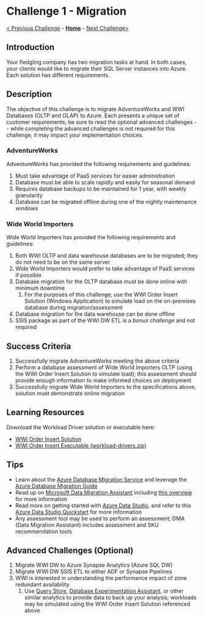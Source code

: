 # Challenge 1 - Migration

[< Previous Challenge](../Challenge00/Challenge00.md) - **[Home](../../README.md)** - [Next Challenge>](../Challenge02/Challenge02.md)

## Introduction 

Your fledgling company has two migration tasks at hand. In both cases, your clients would like to migrate their SQL Server instances into Azure.  Each solution has different requirements.  

## Description

The objective of this challenge is to migrate AdventureWorks and WWI Databases (OLTP and OLAP) to Azure. Each presents a unique set of customer requirements; be sure to read the optional advanced challenges -- while completing the advanced challenges is not required for this challenge, it may impact your implementation choices.

### AdventureWorks 

AdventureWorks has provided the following requirements and guidelines:

1. Must take advantage of PaaS services for easier administration
1. Database must be able to scale rapidly and easily for seasonal demand
1. Requires database backups to be maintained for 1 year, with weekly granularity
1. Database can be migrated offline during one of the nightly maintenance windows

### Wide World Importers

Wide World Importers has provided the following requirements and guidelines:

1. Both WWI OLTP and data warehouse databases are to be migrated; they do not need to be on the same server
1. Wide World Importers would prefer to take advantage of PaaS services if possible
1. Database migration for the OLTP database must be done online with minimum downtime
    1. For the purposes of this challenge, use the WWI Order Insert Solution (Windows Application) to simulate load on the on-premises database during migration/assessment
1. Database migration for the data warehouse can be done offline
1. SSIS package as part of the WWI DW ETL is a *bonus challenge* and not required

## Success Criteria

1. Successfully migrate AdventureWorks meeting the above criteria
1. Perform a database assessment of Wide World Importers OLTP (using the WWI Order Insert Solution to simulate load); this assessment should provide enough information to make informed choices on deployment
1. Successfully migrate Wide World Importers to the specifications above; solution must demonstrate online migration

## Learning Resources

Download the Workload Driver solution or executable here:
* [WWI Order Insert Solution](https://github.com/microsoft/sql-server-samples/tree/master/samples/databases/wide-world-importers/workload-drivers/order-insert)
* [WWI Order Insert Executable (workload-drivers.zip)](https://github.com/Microsoft/sql-server-samples/releases/tag/wide-world-importers-v1.0)

## Tips

* Learn about the [Azure Database Migration Service](https://azure.microsoft.com/en-us/services/database-migration/) and leverage the [Azure Database Migration Guide](https://datamigration.microsoft.com/)
* Read up on [Microsoft Data Migration Assistant](https://www.microsoft.com/en-us/download/details.aspx?id=53595) including [this overview](https://docs.microsoft.com/en-us/sql/dma/dma-overview?view=sql-server-ver15) for more information
* Read more on getting started with [Azure Data Studio](https://docs.microsoft.com/en-us/sql/azure-data-studio/download-azure-data-studio?view=sql-server-ver15), and refer to this [Azure Data Studio Quickstart](https://docs.microsoft.com/en-us/sql/azure-data-studio/quickstart-sql-server?view=sql-server-ver15) for more information
* Any assessment tool may be used to perform an assessment; DMA (Data Migration Assistant) includes assessment and SKU recommendation tools

## Advanced Challenges (Optional)

1. Migrate WWI DW to Azure Synapse Analytics (Azure SQL DW)
1. Migrate WWI DW SSIS ETL to either ADF or Synapse Pipelines
1. WWI is interested in understanding the performance impact of zone redundant availability
    1. Use [Query Store](https://docs.microsoft.com/en-us/sql/relational-databases/performance/monitoring-performance-by-using-the-query-store?view=sql-server-ver15), [Database Experimentation Assistant](https://docs.microsoft.com/en-us/sql/dea/database-experimentation-assistant-overview?view=sql-server-ver15), or other similar analytics to provide data to back up your analysis; workloads may be simulated using the WWI Order Insert Solution referenced above

